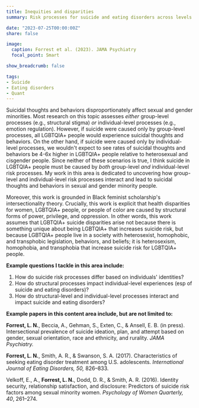 ```yaml
---
title: Inequities and disparities
summary: Risk processes for suicide and eating disorders across levels of influence

date: "2023-07-25T00:00:00Z"
share: false

image:
  caption: Forrest et al. (2023). JAMA Psychiatry
  focal_point: Smart

show_breadcrumb: false

tags:
- Suicide
- Eating disorders
- Quant
---
```

Suicidal thoughts and behaviors disproportionately affect sexual and gender minorities. Most research on this topic assesses *either* group-level processes (e.g., structural stigma) *or* individual-level processes (e.g., emotion regulation). However, if suicide were caused only by group-level processes, all LGBTQIA+ people would experience suicidal thoughts and behaviors. On the other hand, if suicide were caused only by individual-level processes, we wouldn't expect to see rates of suicidal thoughts and behaviors be 4-6x higher in LGBTQIA+ people relative to heterosexual and cisgender people. Since neither of these scenarios is true, I think suicide in LGBTQIA+ people must be caused by *both* group-level *and* individual-level risk processes. My work in this area is dedicated to uncovering how group-level and individual-level risk processes interact and lead to suicidal thoughts and behaviors in sexual and gender minority people. 

Moreover, this work is grounded in Black feminist scholarship's intersectionality theory. Crucially, this work is explicit that health disparities for women, LGBTQIA+ people, or people of color are caused by structural forms of power, privilege, and oppression. In other words, this work assumes that LGBTQIA+ suicide disparities arise not because there is something unique about being LGBTQIA+ that increases suicide risk, but because LGBTQIA+ people live in a society with heterosexist, homophobic, and transphobic legislation, behaviors, and beliefs; it is heterosexism, homophobia, and transphobia that increase suicide risk for LGBTQIA+ people.

**Example questions I tackle in this area include:**
1. How do suicide risk processes differ based on individuals' identities?
2. How do structural processes impact individual-level experiences (esp of suicide and eating disorders)?
3. How do structural-level and individual-level processes interact and impact suicide and eating disorders?

**Example papers in this content area include, but are not limited to:**

**Forrest, L. N.**, Beccia, A., Gehman, S., Exten, C., & Ansell, E. B. (in press). Intersectional prevalence of suicide ideation, plan, and attempt based on gender, sexual orientation, race and ethnicity, and rurality. *JAMA Psychiatry.*

**Forrest, L. N.**, Smith, A. R., & Swanson, S. A. (2017). Characteristics of seeking eating disorder treatment among U.S. adolescents. *International Journal of Eating Disorders, 50,* 826–833.

Velkoff, E., A., **Forrest, L. N.**, Dodd, D. R., & Smith, A. R. (2016). Identity security, relationship satisfaction, and disclosure: Predictors of suicide risk factors among sexual minority women. *Psychology of Women Quarterly, 40*, 261–274.